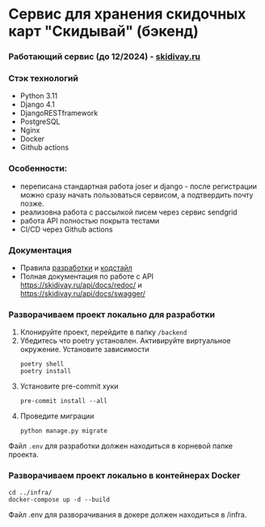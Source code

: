# Сервис для хранения скидочных карт "Скидывай" (бэкенд)

### Работающий сервис (до 12/2024) - [skidivay.ru](https://skidivay.ru/)

### Cтэк технологий
- Python 3.11
- Django 4.1
- DjangoRESTframework
- PostgreSQL
- Nginx
- Docker
- Github actions

### Особенности:
- переписана стандартная работа joser и django - после регистрации можно сразу начать пользоваться сервисом, а подтвердить почту позже.
- реализовна работа с рассылкой писем через сервис sendgrid
- работа API полностью покрыта тестами
- CI/CD через Github actions

### Документация
- Правила [разработки](/docs/dev_rules.md) и [кодстайл](/docs/codestyle.md)
- Полная документация по работе с API https://skidivay.ru/api/docs/redoc/ и https://skidivay.ru/api/docs/swagger/

### Разворачиваем проект локально для разработки
1. Клонируйте проект, перейдите в папку `/backend`
2. Убедитесь что poetry установлен. Активируйте виртуальное окружение. Установите зависимости
    ```shell
    poetry shell
    poetry install
    ```
3. Установите pre-commit хуки
    ```shell
    pre-commit install --all
    ```
4. Проведите миграции
    ```shell
    python manage.py migrate
    ```
Файл `.env` для разработки должен находиться в корневой папке проекта.

### Разворачиваем проект локально в контейнерах Docker
   ```shell
   cd ../infra/
   docker-compose up -d --build
   ```
 Файл .env для разворачивания в докере должен находиться в /infra.
